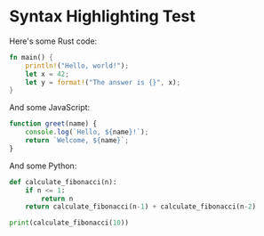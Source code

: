 # Syntax Highlighting Test

Here's some Rust code:

```rust
fn main() {
    println!("Hello, world!");
    let x = 42;
    let y = format!("The answer is {}", x);
}
```

And some JavaScript:

```javascript
function greet(name) {
    console.log(`Hello, ${name}!`);
    return `Welcome, ${name}`;
}
```

And some Python:

```python
def calculate_fibonacci(n):
    if n <= 1:
        return n
    return calculate_fibonacci(n-1) + calculate_fibonacci(n-2)

print(calculate_fibonacci(10))
```